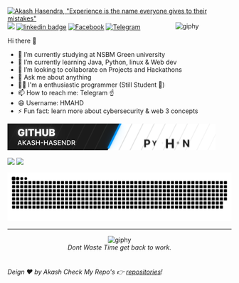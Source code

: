 [![Akash Hasendra, "Experience is the name everyone gives to their mistakes"](https://pimp-my-readme.webapp.io/pimp-my-readme/wavy-banner?subtitle=%22Experience%20is%20the%20name%20everyone%20gives%20to%20their%20mistakes%22&title=Akash%20Hasendra)](https://pimp-my-readme.webapp.io)
![](https://komarev.com/ghpvc/?username=HMAHD&style=for-the-badge)
[![linkedin badge](https://img.shields.io/badge/LinkedIn-0077B5?style=for-the-badge&logo=linkedin&logoColor=white)](https://www.linkedin.com/in/akash-hasendra/)
[![Facebook](https://img.shields.io/badge/Facebook-1877F2?style=for-the-badge&logo=facebook&logoColor=white)](https://www.facebook.com/akash.darmasiri)
[![Telegram](https://img.shields.io/badge/Telegram-2CA5E0?style=for-the-badge&logo=telegram&logoColor=white)](https://t.me/legend000001)
[<img align='right' src="https://i.ibb.co/nk9gvXz/xero-code.gif" width="25%" alt="giphy">](https://t.me/Legend000001)


Hi there 👋
- 📒 I’m currently studying at NSBM Green university
- 🌱 I’m currently learning Java, Python, linux & Web dev
- 👯 I’m looking to collaborate on Projects and Hackathons
- 💬 Ask me about anything
- 👩‍💻 I'm a enthusiastic programmer (Still Student 🤫) 
- 📫 How to reach me: Telegram ☝️
- 😄 Username: HMAHD
- ⚡ Fun fact: learn more about cybersecurity & web 3 concepts 

![Akash-hasendr](https://github.com/Akash-hasendr/Akash-hasendr/blob/main/standard.gif)
<!---line break---->
<img src="https://user-images.githubusercontent.com/73097560/115834477-dbab4500-a447-11eb-908a-139a6edaec5c.gif"> 
<!---line break---->


<!------
<h2 align="center">Github stats ⚓</h2>
<h4 align="center">Visitor's count :eyes:</h4>
<p align="center"><img src="https://profile-counter.glitch.me/{HMAHD}/count.svg" alt="HMAHD :: Visitor's Count" /></p>
<h4 align="center">Top langs 🪐</h4>
<p align="center"><img src="https://github-readme-stats.vercel.app/api/top-langs/?username=HMAHD&langs_count=10&theme=tokyonight&layout=compact" alt="HMAHD :: Top Langs" /></p>
<h4 align="center">Profile stats 💪</h4>
<p align="center"><img src="https://github-readme-stats.vercel.app/api?username=HMAHD&show_icons=true&theme=tokyonight" alt="HMAHD :: Profile Stats" /></p>
------>

<!---line break---->
<img src="https://user-images.githubusercontent.com/73097560/115834477-dbab4500-a447-11eb-908a-139a6edaec5c.gif"> 
<!---line break---->
<!---------contribute chart animate snake----------------->
<p align="center" >
  <img  src="https://raw.githubusercontent.com/Elanza-48/Elanza-48/main/resources/img/github-contribution-grid-snake.svg"
    alt="example" />
</p>
<hr color="navyblue">
<p align="center">
   <img align='center' src="https://i.ibb.co/fqMN3QP/technologist-desktop.gif" width="25%" alt="giphy">
   <br>
   <i>Dont Waste Time get back to work.</i>
   <br>
<br>	

###### Deign ❤️ by Akash Check My Repo's 👉 [repositories](https://github.com/HMAHD?tab=repositories)!
